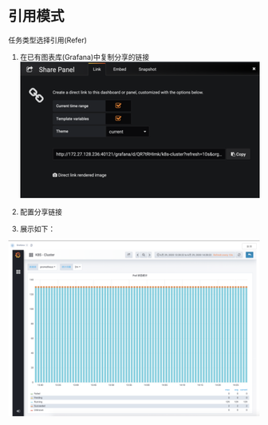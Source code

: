 # 引用模式

任务类型选择引用(Refer)

1. 在已有图表库(Grafana)中复制分享的链接
    ![grafana](../assets/grafana.png)

2. 配置分享链接

3. 展示如下：

![grafana](../assets/grafana_graph.png)
